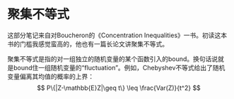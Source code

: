 # 聚集不等式

这部分笔记来自对Boucheron的《Concentration Inequalities》一书。初读这本书的门槛我感觉蛮高的，他也有一篇长论文讲聚集不等式。

聚集不等式是指的对一组独立的随机变量的某个函数引入的bound。换句话说就是bound住一组随机变量的“fluctuation”。例如，Chebyshev不等式给出了随机变量偏离其均值的概率的上界：
$$
P\{|Z-\mathbb{E}Z|\geq t\} \leq \frac{Var(Z)}{t^2}
$$
